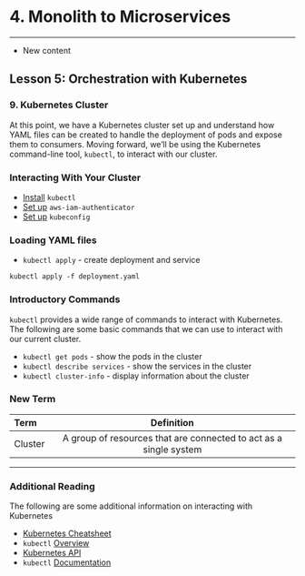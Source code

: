 # 4. Monolith to Microservices 
___
* New content 

## Lesson 5: Orchestration with Kubernetes

### 9. Kubernetes Cluster 

At this point, we have a Kubernetes cluster set up and understand how YAML files can be created to handle the deployment of pods and expose them to consumers. Moving forward, we’ll be using the Kubernetes command-line tool, `kubectl`, to interact with our cluster.

### Interacting With Your Cluster
* [Install](https://docs.aws.amazon.com/eks/latest/userguide/install-kubectl.html) `kubectl`
* [Set up](https://docs.aws.amazon.com/eks/latest/userguide/install-aws-iam-authenticator.html) `aws-iam-authenticator`
* [Set up](https://docs.aws.amazon.com/eks/latest/userguide/create-kubeconfig.html) `kubeconfig`
### Loading YAML files
* `kubectl apply` - create deployment and service

```
kubectl apply -f deployment.yaml
```

### Introductory Commands
`kubectl` provides a wide range of commands to interact with Kubernetes. The following are some basic commands that we can use to interact with our current cluster.

* `kubectl get pods` - show the pods in the cluster
* `kubectl describe services` - show the services in the cluster
* `kubectl cluster-info` - display information about the cluster

### New Term

| **Term**    |  **Definition** |
| :---        |        :----:   |
| Cluster |   A group of resources that are connected to act as a single system   |
___

### Additional Reading
The following are some additional information on interacting with Kubernetes

* [Kubernetes Cheatsheet](https://kubernetes.io/docs/reference/kubectl/cheatsheet/)
* `kubectl` [Overview](https://kubernetes.io/docs/reference/kubectl/overview/)
* [Kubernetes API](https://kubernetes.io/docs/concepts/overview/kubernetes-api/)
* `kubectl` [Documentation](https://kubectl.docs.kubernetes.io/)

